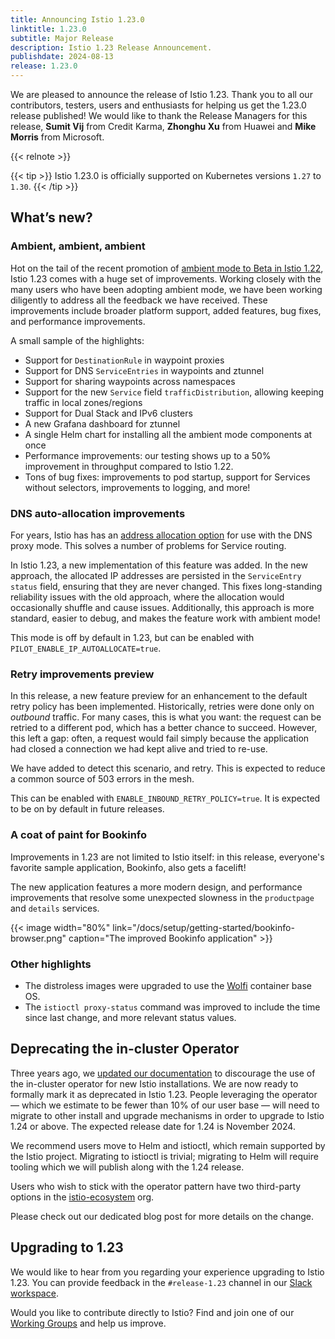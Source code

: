 ```yaml
---
title: Announcing Istio 1.23.0
linktitle: 1.23.0
subtitle: Major Release
description: Istio 1.23 Release Announcement.
publishdate: 2024-08-13
release: 1.23.0
---
```


We are pleased to announce the release of Istio 1.23. Thank you to all our contributors, testers, users and enthusiasts for helping us get the 1.23.0 release published! We would like to thank the Release Managers for this release, **Sumit Vij** from Credit Karma, **Zhonghu Xu** from Huawei and **Mike Morris** from Microsoft.

{{< relnote >}}

{{< tip >}}
Istio 1.23.0 is officially supported on Kubernetes versions `1.27` to `1.30`.
{{< /tip >}}

## What’s new?

### Ambient, ambient, ambient

Hot on the tail of the recent promotion of [ambient mode to Beta in Istio 1.22](/blog/2024/ambient-reaches-beta/), Istio 1.23 comes with a huge set of improvements. Working closely with the many users who have been adopting ambient mode, we have been working diligently to address all the feedback we have received. These improvements include broader platform support, added features, bug fixes, and performance improvements.

A small sample of the highlights:

* Support for `DestinationRule` in waypoint proxies
* Support for DNS `ServiceEntries` in waypoints and ztunnel
* Support for sharing waypoints across namespaces
* Support for the new `Service` field `trafficDistribution`, allowing keeping traffic in local zones/regions
* Support for Dual Stack and IPv6 clusters
* A new Grafana dashboard for ztunnel
* A single Helm chart for installing all the ambient mode components at once
* Performance improvements: our testing shows up to a 50% improvement in throughput compared to Istio 1.22.
* Tons of bug fixes: improvements to pod startup, support for Services without selectors, improvements to logging, and more!

### DNS auto-allocation improvements

For years, Istio has has an [address allocation option](/docs/ops/configuration/traffic-management/dns-proxy/#address-auto-allocation) for use with the DNS proxy mode. This solves a number of problems for Service routing.

In Istio 1.23, a new implementation of this feature was added. In the new approach, the allocated IP addresses are persisted in the `ServiceEntry` `status` field, ensuring that they are never changed. This fixes long-standing reliability issues with the old approach, where the allocation would occasionally shuffle and cause issues. Additionally, this approach is more standard, easier to debug, and makes the feature work with ambient mode!

This mode is off by default in 1.23, but can be enabled with `PILOT_ENABLE_IP_AUTOALLOCATE=true`.

### Retry improvements preview

In this release, a new feature preview for an enhancement to the default retry policy has been implemented. Historically, retries were done only on *outbound* traffic. For many cases, this is what you want: the request can be retried to a different pod, which has a better chance to succeed. However, this left a gap: often, a request would fail simply because the application had closed a connection we had kept alive and tried to re-use.

We have added to detect this scenario, and retry. This is expected to reduce a common source of 503 errors in the mesh.

This can be enabled with `ENABLE_INBOUND_RETRY_POLICY=true`. It is expected to be on by default in future releases.

### A coat of paint for Bookinfo

Improvements in 1.23 are not limited to Istio itself: in this release, everyone's favorite sample application, Bookinfo, also gets a facelift!

The new application features a more modern design, and performance improvements that resolve some unexpected slowness in the `productpage` and `details` services.

{{< image width="80%" link="/docs/setup/getting-started/bookinfo-browser.png" caption="The improved Bookinfo application" >}}

### Other highlights

* The distroless images were upgraded to use the [Wolfi](https://github.com/wolfi-dev) container base OS.
* The `istioctl proxy-status` command was improved to include the time since last change, and more relevant status values.

## Deprecating the in-cluster Operator

Three years ago, we [updated our documentation](/docs/setup/install/operator/) to discourage the use of the in-cluster operator for new Istio installations. We are now ready to formally mark it as deprecated in Istio 1.23. People leveraging the operator — which we estimate to be fewer than 10% of our user base — will need to migrate to other install and upgrade mechanisms in order to upgrade to Istio 1.24 or above. The expected release date for 1.24 is November 2024.

We recommend users move to Helm and istioctl, which remain supported by the Istio project.  Migrating to istioctl is trivial; migrating to Helm will require tooling which we will publish along with the 1.24 release.

Users who wish to stick with the operator pattern have two third-party options in the [istio-ecosystem](https://github.com/istio-ecosystem/) org.

Please check out our dedicated blog post for more details on the change.

## Upgrading to 1.23

We would like to hear from you regarding your experience upgrading to Istio 1.23. You can provide feedback in the `#release-1.23` channel in our [Slack workspace](https://slack.istio.io/).

Would you like to contribute directly to Istio? Find and join one of our [Working Groups](https://github.com/istio/community/blob/master/WORKING-GROUPS.md) and help us improve.

